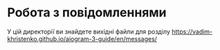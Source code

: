 # Робота з повідомленнями

У цій директорії ви знайдете вихідні файли для розділу https://vadim-khristenko.github.io/aiogram-3-guide/en/messages/
